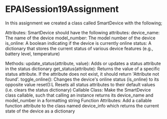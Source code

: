 # EPAISession19Assignment

In this assignment we created a class called SmartDevice with the following;

Attributes:
SmartDevice should have the following attributes:
device_name: The name of the device
model_number: The model number of the device
is_online: A boolean indicating if the device is currently online
status: A dictionary that stores the current status of various device features (e.g., battery level, temperature)

Methods:
update_status(attribute, value): Adds or updates a status attribute in the status dictionary
get_status(attribute): Returns the value of a specific status attribute. If the attribute does not exist, it should return 'Attribute not found'. 
toggle_online(): Changes the device's online status (is_online) to its opposite value
reset():L Resets all status attributes to their default values (i.e. clears the status dictionary)
Callable Class:
Make the SmartDevice class callable, such that calling an instance returns its device_name and model_number in a formatting string
Function Attributes:
Add a callable function attribute to the class named device_info which returns the current state of the device as a dictionary
